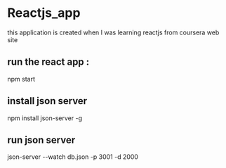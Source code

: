 # Reactjs_app
this application is created when I was learning reactjs from coursera web site 
## run the react app : 
npm start

## install json server 
 npm install json-server -g
 
## run json server
json-server --watch db.json -p 3001 -d 2000
